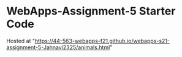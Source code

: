 # WebApps-Assignment-5 Starter Code
Hosted at "https://44-563-webapps-f21.github.io/webapps-s21-assignment-5-Jahnavi2325/animals.html"
